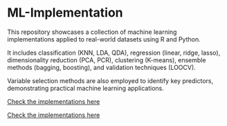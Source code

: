 # ML-Implementation

This repository showcases a collection of machine learning implementations applied to real-world datasets using R and Python. 

It includes classification (KNN, LDA, QDA), regression (linear, ridge, lasso), dimensionality reduction (PCA, PCR), clustering (K-means), ensemble methods (bagging, boosting), and validation techniques (LOOCV). 

Variable selection methods are also employed to identify key predictors, demonstrating practical machine learning applications.

[Check the implementations here](Machine_Learning_Implementations.pdf)

[Check the implementations here](Machine_Learning_Implementations.html)
